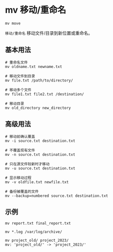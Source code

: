 # mv 移动/重命名

`mv move`

`移动/重命名` 移动文件/目录到新位置或重命名。

## 基本用法
```shell
# 重命名文件
mv oldname.txt newname.txt

# 移动文件到目录
mv file.txt /path/to/directory/

# 移动多个文件
mv file1.txt file2.txt /destination/

# 移动目录
mv old_directory new_directory
```

## 高级用法
```shell
# 移动前确认覆盖
mv -i source.txt destination.txt

# 不覆盖现有文件
mv -n source.txt destination.txt

# 只在源文件较新时才移动
mv -u source.txt destination.txt

# 显示移动过程
mv -v oldfile.txt newfile.txt

# 备份被覆盖的文件
mv --backup=numbered source.txt destination.txt
```

## 示例
```shell
mv report.txt final_report.txt

mv *.log /var/log/archive/

mv project_old/ project_2023/
mv: 'project_old/' -> 'project_2023/'
```